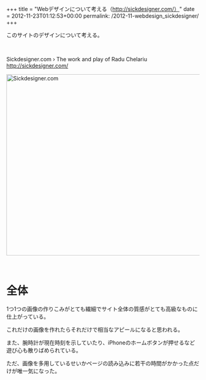 +++
title = "Webデザインについて考える（http://sickdesigner.com/）"
date = 2012-11-23T01:12:53+00:00
permalink: /2012-11-webdesign_sickdesigner/
+++
&nbsp;

このサイトのデザインについて考える。

&nbsp;

Sickdesigner.com › The work and play of Radu Chelariu  
http://sickdesigner.com/

[<img style="background-image: none; border-bottom: 0px; border-left: 0px; padding-left: 0px; padding-right: 0px; display: block; float: none; margin-left: auto; border-top: 0px; margin-right: auto; border-right: 0px; padding-top: 0px" title="Sickdesigner.com" border="0" alt="Sickdesigner.com" src="http://5000164.jp/wp-content/uploads/2012/11/Sickdesigner.com_thumb.png" width="640" height="473" />](http://5000164.jp/wp-content/uploads/2012/11/Sickdesigner.com_.png)

&nbsp;

# 全体

1つ1つの画像の作りこみがとても繊細でサイト全体の質感がとても高級なものに仕上がっている。

これだけの画像を作れたらそれだけで相当なアピールになると思われる。

また、腕時計が現在時刻を示していたり、iPhoneのホームボタンが押せるなど遊び心も散りばめられている。

ただ、画像を多用しているせいかページの読み込みに若干の時間がかかった点だけが唯一気になった。
